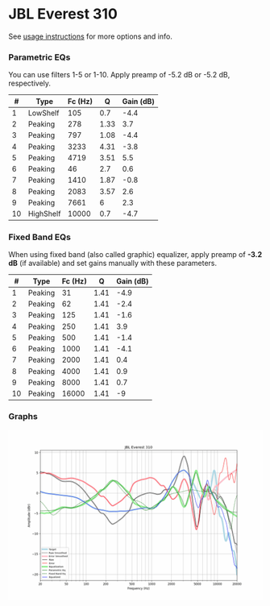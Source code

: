 # JBL Everest 310
See [usage instructions](https://github.com/jaakkopasanen/AutoEq#usage) for more options and info.

### Parametric EQs
You can use filters 1-5 or 1-10. Apply preamp of -5.2 dB or -5.2 dB, respectively.

|   # | Type      |   Fc (Hz) |    Q |   Gain (dB) |
|-----|-----------|-----------|------|-------------|
|   1 | LowShelf  |       105 | 0.7  |        -4.4 |
|   2 | Peaking   |       278 | 1.33 |         3.7 |
|   3 | Peaking   |       797 | 1.08 |        -4.4 |
|   4 | Peaking   |      3233 | 4.31 |        -3.8 |
|   5 | Peaking   |      4719 | 3.51 |         5.5 |
|   6 | Peaking   |        46 | 2.7  |         0.6 |
|   7 | Peaking   |      1410 | 1.87 |        -0.8 |
|   8 | Peaking   |      2083 | 3.57 |         2.6 |
|   9 | Peaking   |      7661 | 6    |         2.3 |
|  10 | HighShelf |     10000 | 0.7  |        -4.7 |

### Fixed Band EQs
When using fixed band (also called graphic) equalizer, apply preamp of **-3.2 dB** (if available) and set gains manually with these parameters.

|   # | Type    |   Fc (Hz) |    Q |   Gain (dB) |
|-----|---------|-----------|------|-------------|
|   1 | Peaking |        31 | 1.41 |        -4.9 |
|   2 | Peaking |        62 | 1.41 |        -2.4 |
|   3 | Peaking |       125 | 1.41 |        -1.6 |
|   4 | Peaking |       250 | 1.41 |         3.9 |
|   5 | Peaking |       500 | 1.41 |        -1.4 |
|   6 | Peaking |      1000 | 1.41 |        -4.1 |
|   7 | Peaking |      2000 | 1.41 |         0.4 |
|   8 | Peaking |      4000 | 1.41 |         0.9 |
|   9 | Peaking |      8000 | 1.41 |         0.7 |
|  10 | Peaking |     16000 | 1.41 |        -9   |

### Graphs
![](./JBL%20Everest%20310.png)

